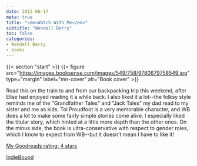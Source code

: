 ```yaml
---
date: 2012-06-17
meta: true
title: "<em>Watch With Me</em>"
subtitle: "Wendell Berry"
toc: false
categories:
- Wendell Berry
- books
---
```


{{< section "start" >}}
{{< figure src="https://images.booksense.com/images/549/758/9780679758549.jpg" type="margin" label="mn-cover" alt="Book cover" >}}

Read this on the train to and from our backpacking trip this weekend, after Elise had enjoyed reading it a while back. I also liked it a lot--the folksy style reminds me of the "Grandfather Tales" and "Jack Tales" my dad read to my sister and me as kids. Tol Proudfoot is a very memorable character, and WB does a lot to make some fairly simple stories come alive. I especially liked the titular story, which hinted at a little more depth than the other ones. On the minus side, the book is ultra-conservative with respect to gender roles, which I know to expect from WB--but it doesn't mean I have to like it!

[My Goodreads rating: 4 stars](https://www.goodreads.com/review/show/350231278)  

[IndieBound](https://www.indiebound.org/book/9780679758549)
